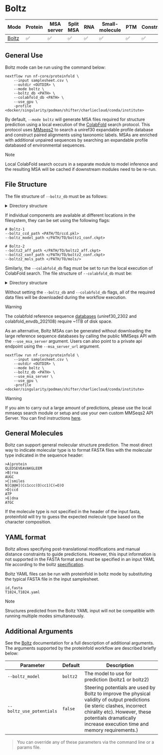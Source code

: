 # Boltz

| Mode                                                          | Protein | MSA server | Split MSA | RNA | Small-molecule | PTM  | Constraints |
|---------------------------------------------------------------|--------|-------------|----------|------|----------------|------|-------------|
| [Boltz](https://github.com/jwohlwend/boltz/)                  |   ✅   |     ✅     |    ✅    | ✅  |       ✅       |  ✅ |     ✅     |

## General Use

Boltz mode can be run using the command below:

  ```console
  nextflow run nf-core/proteinfold \
      --input samplesheet.csv \
      --outdir <OUTDIR> \
      --mode boltz \
      --boltz_db <PATH> \
      --colabfold_db <PATH> \
      --use_gpu \
      -profile <docker/singularity/podman/shifter/charliecloud/conda/institute>
  ```

By default, `--mode boltz` will generate MSA files required for structure prediction using a local execution of the [ColabFold](https://github.com/sokrypton/ColabFold) search protocol. This protocol uses [MMseqs2](https://github.com/soedinglab/MMseqs2) to search a uniref30 expandable profile database and construct paired alignments using taxonomic labels. MSAs are enriched with additional unpaired sequences by searching an expandable profile databased of environmental sequences.

> [!NOTE]
> Local ColabFold search occurs in a separate module to model inference and the resulting MSA will be cached if downstream modules need to be re-run.

## File Structure

The file structure of `--boltz_db` must be as follows:

<details markdown="1">
<summary>Directory structure</summary>
```
<boltz_db>/
└── params
    ├── boltz1_conf.ckpt
    ├── boltz2_aff.ckpt
    ├── boltz2_conf.ckpt
    ├── ccd.pkl
    └── mols
```
</details>

If individual components are available at different locations in the filesystem, they can be set using the following flags:

```console
# Boltz-1
--boltz_ccd_path <PATH/TO/ccd.pkl> 
--boltz_model_path </PATH/TO/boltz1_conf.ckpt> 

# Boltz-2
--boltz2_aff_path </PATH/TO/boltz2_aff.ckpt>
--boltz2_conf_path </PATH/TO/boltz2_conf.ckpt>
--boltz2_mols_path </PATH/TO/mols/>
```

Similarly, the `--colabfold_db` flag must be set to run the local execution of ColabFold search. The file structure of `--colabfold_db` must be:

<details markdown="1">
<summary>Directory structure</summary>
```
<colabfold_db>/
├── colabfold_envdb
│   ├── colabfold_envdb_202108_db
│   ├── colabfold_envdb_202108_db_aln
│   ├── colabfold_envdb_202108_db_aln.dbtype
│   └── ...
└── colabfold_uniref30
    ├── uniref30_2302_db
    ├── uniref30_2302_db_aln
    ├── uniref30_2302_db_aln.dbtype
    └── ...
```
</details>

Without setting the `--boltz_db` and `--colabfold_db` flags, all of the required data files will be downloaded during the workflow execution.

> [!WARNING]
> The colabfold reference sequence [databases](https://colabfold.mmseqs.com/) (uniref30_2302 and colabfold_envdb_202108) require ~1TB of disk space.

As an alternative, Boltz MSAs can be generated without downloading the large reference sequence databases by calling the public MMSeqs API with the `--use_msa_server` argument. Users can also point to a private api endpoint using the `--msa_server_url` argument.

```console
nextflow run nf-core/proteinfold \
    --input samplesheet.csv \
    --outdir <OUTDIR> \
    --mode boltz \
    --boltz_db <PATH> \
    --use_msa_server \
    --use_gpu \
    -profile <docker/singularity/podman/shifter/charliecloud/conda/institute>
```

> [!WARNING]
> If you aim to carry out a large amount of predictions, please use the local mmseqs search module or setup and use your own custom MMSeqs2 API Server. You can find instructions [here](https://github.com/sokrypton/ColabFold/tree/main/MsaServer).

## General Molecules

Boltz can support general molecular structure prediction. The most direct way to indicate molecular type is to format FASTA files with the molecular type indicated in the sequence header:

```
>A|protein
QLEDSEVEAVAKGLEEM
>B|rna
AUGC
>C|smiles
N[C@@H](Cc1ccc(O)cc1)C(=O)O
>D|ccd
ATP
>E|dna
ATGC
```

If the molecule type is not specified in the header of the input fasta, proteinfold will try to guess the expected molecule type based on the character composition.

## YAML format

Boltz allows specifying post-translational modifications and manual distance constraints to guide predictions. However, this input information is not supported in the FASTA format and must be specified in an input YAML file according to the boltz [specification](https://github.com/jwohlwend/boltz/blob/main/docs/prediction.md#yaml-format).

Boltz YAML files can be run with proteinfold in boltz mode by substituting the typical FASTA file in the input samplesheet.

```
id,fasta
T1024,T1024.yaml
```

> [!NOTE]
> Structures predicted from the Boltz YAML input will not be compatible with running multiple modes simultaneously.

## Additional Arguments

See the [Boltz](https://github.com/jwohlwend/boltz) documentation for a full description of additional arguments. The arguments supported by the proteinfold workflow are described briefly below:

| Parameter                | Default  | Description                                         |
| ------------------------ | -------- | --------------------------------------------------- |
| `--boltz_model`          | `boltz2` | The model to use for prediction (boltz1 or boltz2)  |
| `--boltz_use_potentials` | `false`  | Steering potentials are used by Boltz to improve the physical validity of output predictions (ie steric clashes, incorrect chirality etc). However, these potentials dramatically increase execution time and memory requirements.)   |

> You can override any of these parameters via the command line or a params file.